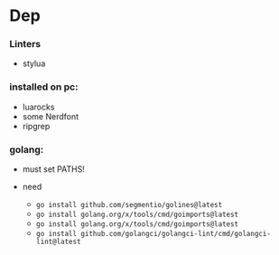 # Dep



### Linters
- stylua

### installed on pc:
- luarocks
- some Nerdfont
- ripgrep

### golang:
- must set PATHS!

- need
  - `go install github.com/segmentio/golines@latest`
  - `go install golang.org/x/tools/cmd/goimports@latest`
  - `go install golang.org/x/tools/cmd/goimports@latest`
  - `go install github.com/golangci/golangci-lint/cmd/golangci-lint@latest`
